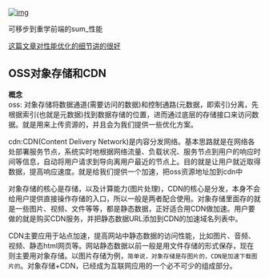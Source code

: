 <a data-fancybox title="img" href="https://p9-juejin.byteimg.com/tos-cn-i-k3u1fbpfcp/c840271dc457409baa0ed1996f38ed04~tplv-k3u1fbpfcp-watermark.awebp">![img](https://p9-juejin.byteimg.com/tos-cn-i-k3u1fbpfcp/c840271dc457409baa0ed1996f38ed04~tplv-k3u1fbpfcp-watermark.awebp)</a>

可移步到重学前端的sum_性能 

[这篇文章对性能优化的细节讲的很好](https://juejin.cn/post/6949896020788690958)

## OSS对象存储和CDN

**概念**<br>
oss: 对象存储将数据通道(需要访问的数据)和控制通路(元数据，即索引)分离，先根据索引(也就是元数据)找到数据存储的位置，进而通过底层的存储接口来访问数据。就是用来上传资源的，并且会为我们提供一些优化方案。

cdn:CDN(Content Delivery Network)是内容分发网络。基本思路就是在网络各处部署服务节点，系统实时地根据网络流量、负载状况、服务节点到用户的响应时间等信息，自动将用户请求到导向离用户最近的节点上。目的就是让用户就近取得数据，提高响应速度。就是给我们提供一个加速，把oss资源地址加到cdn中

对象存储的核心是存储，以及计算能力(图片处理)，CDN的核心是分发，本身不会给用户提供直接操作存储的入口，所以一般是两者配合使用。对象存储里面存的就是一些图片、视频、文件等等，都是静态数据，正好适合用CDN做加速。用户要做的就是购买CDN服务，并把静态数据URL添加到CDN的加速域名列表中。

CDN主要应用于站点加速，提高网站中静态数据的访问性能，比如图片、音频、视频、静态html网页等。网站静态数据以前一般是用文件存储的形式保存，现在则主要用对象存储。以图片存储为例，`简单说，对象存储是存图片的，CDN是加速下载图片的`。对象存储+CDN，已经成为互联网应用的一个必不可少的组成部分。